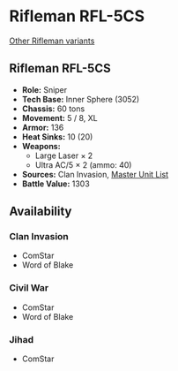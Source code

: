 # Rifleman RFL-5CS

[Other Rifleman variants](../rifleman.md)

## Rifleman RFL-5CS
- **Role:** Sniper
- **Tech Base:** Inner Sphere (3052)
- **Chassis:** 60 tons
- **Movement:** 5 / 8, XL
- **Armor:** 136
- **Heat Sinks:** 10 (20)
- **Weapons:**
  - Large Laser × 2
  - Ultra AC/5 × 2 (ammo: 40)
- **Sources:** Clan Invasion, [Master Unit List](http://masterunitlist.info/Unit/Details/7597/rifleman-rfl-5cs)
- **Battle Value:** 1303

## Availability

### Clan Invasion
- ComStar
- Word of Blake

### Civil War
- ComStar
- Word of Blake

### Jihad
- ComStar

